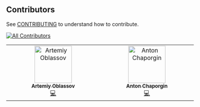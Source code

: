 ## Contributors

See [CONTRIBUTING](CONTRIBUTING.md) to understand how to contribute.

<!-- ALL-CONTRIBUTORS-BADGE:START - Do not remove or modify this section -->
[![All Contributors](https://img.shields.io/badge/all_contributors-2-orange.svg?style=flat-square)](#contributors-)
<!-- ALL-CONTRIBUTORS-BADGE:END -->

<!-- ALL-CONTRIBUTORS-LIST:START - Do not remove or modify this section -->
<!-- prettier-ignore-start -->
<!-- markdownlint-disable -->
<table>
  <tbody>
    <tr>
      <td align="center" valign="top" width="14.28%"><a href="https://github.com/oblassov"><img src="https://avatars.githubusercontent.com/u/11718295?v=4?s=100" width="100px;" alt="Artemiy Oblassov"/><br /><sub><b>Artemiy Oblassov</b></sub></a><br /><a href="https://github.com/yanakipre/bot/commits?author=oblassov" title="Code">💻</a></td>
      <td align="center" valign="top" width="14.28%"><a href="https://github.com/chaporgin"><img src="https://avatars.githubusercontent.com/u/367067?v=4?s=100" width="100px;" alt="Anton Chaporgin"/><br /><sub><b>Anton Chaporgin</b></sub></a><br /><a href="https://github.com/yanakipre/bot/commits?author=chaporgin" title="Code">💻</a></td>
    </tr>
  </tbody>
</table>

<!-- markdownlint-restore -->
<!-- prettier-ignore-end -->

<!-- ALL-CONTRIBUTORS-LIST:END -->
